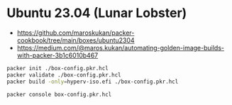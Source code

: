 # Ubuntu 23.04 (Lunar Lobster)

- <https://github.com/maroskukan/packer-cookbook/tree/main/boxes/ubuntu2304>
- <https://medium.com/@maros.kukan/automating-golden-image-builds-with-packer-3b1c6010b467>

```sh
packer init ./box-config.pkr.hcl
packer validate ./box-config.pkr.hcl
packer build -only=hyperv-iso.efi ./box-config.pkr.hcl
```

```sh
packer console box-config.pkr.hcl
```

